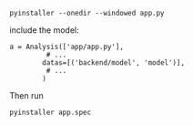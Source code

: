     pyinstaller --onedir --windowed app.py

include the model:

    a = Analysis(['app/app.py'],
             # ...
            datas=[('backend/model', 'model')],
             # ...
            )

Then run

    pyinstaller app.spec

    
